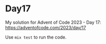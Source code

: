 # Day17

My solution for Advent of Code 2023 - Day 17: https://adventofcode.com/2023/day/17

Use `mix test` to run the code.
